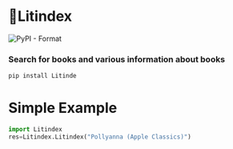 # 📘Litindex
![PyPI - Format](https://img.shields.io/pypi/format/Litindex)

### Search for books and various information about books
```py
pip install Litinde
```
# Simple Example
```py
import Litindex
res=Litindex.Litindex("Pollyanna (Apple Classics)")
```
